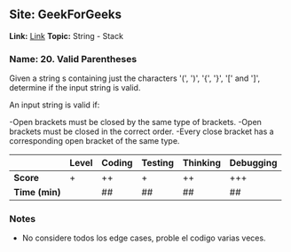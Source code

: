 ## Site: GeekForGeeks

**Link:** [Link](https://leetcode.com/problems/valid-parentheses/description/)
**Topic:** String - Stack

### Name: 20. Valid Parentheses

Given a string s containing just the characters '(', ')', '{', '}', '[' and ']', determine if the input string is valid.

An input string is valid if:

-Open brackets must be closed by the same type of brackets.
-Open brackets must be closed in the correct order.
-Every close bracket has a corresponding open bracket of the same type.

|           | Level | Coding | Testing | Thinking | Debugging  |
|-----------|-------|--------|---------|----------|------------|
| **Score** | +     | ++     | +       | ++       | +++        |
| **Time (min)** | | ## | ## | ## | ## |

### Notes
- No considere todos los edge cases, proble el codigo varias veces.
